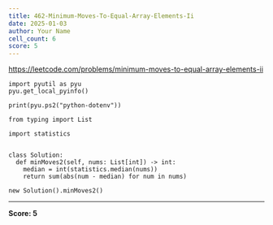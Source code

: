 ```yaml
---
title: 462-Minimum-Moves-To-Equal-Array-Elements-Ii
date: 2025-01-03
author: Your Name
cell_count: 6
score: 5
---
```


https://leetcode.com/problems/minimum-moves-to-equal-array-elements-ii


```
import pyutil as pyu
pyu.get_local_pyinfo()
```


```
print(pyu.ps2("python-dotenv"))
```


```
from typing import List
```


```
import statistics


class Solution:
  def minMoves2(self, nums: List[int]) -> int:
    median = int(statistics.median(nums))
    return sum(abs(num - median) for num in nums)
```


```
new Solution().minMoves2()
```


---
**Score: 5**